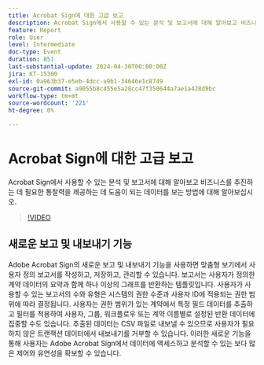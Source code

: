 ```yaml
---
title: Acrobat Sign에 대한 고급 보고
description: Acrobat Sign에서 사용할 수 있는 분석 및 보고서에 대해 알아보고 비즈니스를 추진하는 데 필요한 통찰력을 제공하는 데 도움이 되는 데이터를 보는 방법에 대해 알아보십시오.
feature: Report
role: User
level: Intermediate
doc-type: Event
duration: 851
last-substantial-update: 2024-04-30T00:00:00Z
jira: KT-15300
exl-id: 0a963b37-e5eb-4dcc-a9b1-34646e1c8749
source-git-commit: a9055b8c455e5a28cc47f350644a7ae1a428d9bc
workflow-type: tm+mt
source-wordcount: '221'
ht-degree: 0%

---
```


# Acrobat Sign에 대한 고급 보고

Acrobat Sign에서 사용할 수 있는 분석 및 보고서에 대해 알아보고 비즈니스를 추진하는 데 필요한 통찰력을 제공하는 데 도움이 되는 데이터를 보는 방법에 대해 알아보십시오.

>[!VIDEO](https://video.tv.adobe.com/v/3428191/?learn=on)

## 새로운 보고 및 내보내기 기능

Adobe Acrobat Sign의 새로운 보고 및 내보내기 기능을 사용하면 맞춤형 보기에서 사용자 정의 보고서를 작성하고, 저장하고, 관리할 수 있습니다. 보고서는 사용자가 정의한 계약 데이터의 요약과 함께 하나 이상의 그래프를 반환하는 템플릿입니다. 사용자가 사용할 수 있는 보고서의 수와 유형은 시스템의 권한 수준과 사용자 ID에 적용되는 권한 범위에 따라 결정됩니다. 사용자는 권한 범위가 있는 계약에서 특정 필드 데이터를 추출하고 필터를 적용하여 사용자, 그룹, 워크플로우 또는 계약 이름별로 설정된 반환 데이터에 집중할 수도 있습니다. 추출된 데이터는 CSV 파일로 내보낼 수 있으므로 사용자가 필요하지 않은 트랜잭션 데이터에서 내보내기를 거부할 수 있습니다. 이러한 새로운 기능을 통해 사용자는 Adobe Acrobat Sign에서 데이터에 액세스하고 분석할 수 있는 보다 많은 제어와 유연성을 확보할 수 있습니다.
